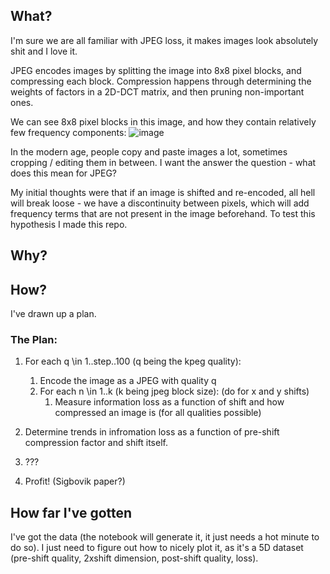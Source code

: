 ## What?
I'm sure we are all familiar with JPEG loss, it makes images look absolutely shit and I love it.

JPEG encodes images by splitting the image into 8x8 pixel blocks, and compressing each block.
Compression happens through determining the weights of factors in a 2D-DCT matrix, and then pruning non-important ones.

We can see 8x8 pixel blocks in this image, and how they contain relatively few frequency components:
![image](https://github.com/user-attachments/assets/f3f82aaa-16f1-4a6d-ac32-20687fcb6bd5)

In the modern age, people copy and paste images a lot, sometimes cropping / editing them in between.
I want the answer the question - what does this mean for JPEG?

My initial thoughts were that if an image is shifted and re-encoded, all hell will break loose - we have a discontinuity
between pixels, which will add frequency terms that are not present in the image beforehand.
To test this hypothesis I made this repo.

## Why?
## How?
I've drawn up a plan.

### The Plan:

1. For each q \in 1..step..100 (q being the kpeg quality): 
    1. Encode the image as a JPEG with quality q
    2. For each n \in 1..k (k being jpeg block size): (do for x and y shifts)
        1. Measure information loss as a function of shift and how compressed an image is (for all qualities possible)

2. Determine trends in infromation loss as a function of pre-shift compression factor and shift itself.
3. ???
4. Profit! (Sigbovik paper?)


## How far I've gotten
I've got the data (the notebook will generate it, it just needs a hot minute to do so).
I just need to figure out how to nicely plot it, as it's a 5D dataset (pre-shift quality, 2xshift dimension, post-shift quality, loss).
